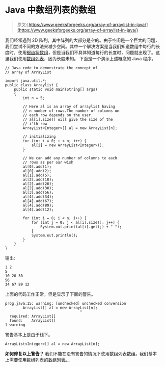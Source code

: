 # Java 中数组列表的数组

> 原文:[https://www.geeksforgeeks.org/array-of-arraylist-in-java/](https://www.geeksforgeeks.org/array-of-arraylist-in-java/)

我们经常遇到 2D 阵列，其中阵列的大部分是空的。由于空间是一个巨大的问题，我们尝试不同的方法来减少空间。其中一个解决方案是当我们知道数组中每行的长度时，使用[锯齿状数组](https://www.geeksforgeeks.org/jagged-array-in-java/)，但是当我们不具体知道每行的长度时，问题就出现了。这里我们使用[数组列表](https://www.geeksforgeeks.org/arraylist-in-java/)，因为长度未知。
下面是一个演示上述概念的 Java 程序。

```
// Java code to demonstrate the concept of 
// array of ArrayList

import java.util.*;
public class Arraylist {
    public static void main(String[] args)
    {
        int n = 5;

        // Here al is an array of arraylist having
        // n number of rows.The number of columns on
        // each row depends on the user.
        // al[i].size() will give the size of the
        // i'th row
        ArrayList<Integer>[] al = new ArrayList[n];

        // initializing
        for (int i = 0; i < n; i++) {
            al[i] = new ArrayList<Integer>();
        }

        // We can add any number of columns to each
        // rows as per our wish
        al[0].add(1);
        al[0].add(2);
        al[1].add(5);
        al[2].add(10);
        al[2].add(20);
        al[2].add(30);
        al[3].add(56);
        al[4].add(34);
        al[4].add(67);
        al[4].add(89);
        al[4].add(12);

        for (int i = 0; i < n; i++) {
            for (int j = 0; j < al[i].size(); j++) {
                System.out.print(al[i].get(j) + " ");
            }
            System.out.println();
        }
    }
}
```

输出:

```
1 2 
5 
10 20 30 
56 
34 67 89 12 

```

上面的代码工作正常，但是显示了下面的警告。

```
prog.java:15: warning: [unchecked] unchecked conversion
        ArrayList[] al = new ArrayList[n];
                                  ^
  required: ArrayList[]
  found:    ArrayList[]
1 warning

```

警告基本上是由于线下。

```
ArrayList<Integer>[] al = new ArrayList[n];
```

**如何修复以上警告？**
我们不能在没有警告的情况下使用数组列表数组。我们基本上需要使用数组列表的[数组列表。](https://www.geeksforgeeks.org/arraylist-of-arraylist-in-java/)
